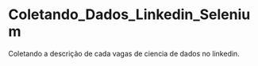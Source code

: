 # Coletando_Dados_Linkedin_Selenium
Coletando a descrição de cada vagas de ciencia de dados no linkedin.
